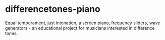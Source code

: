 # differencetones-piano
Equal temperament, just intonation, a screen piano, frequency sliders, wave generators - an educational project for musicians interested in difference tones.
